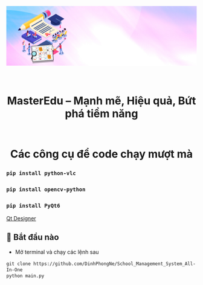 ![Background Image](./readme_im/background-im.jpg)

<h1 align="center">
  <br>
  MasterEdu – Mạnh mẽ, Hiệu quả, Bứt phá tiềm năng
  <br>
</h1>

<h1 align="center">
  <br>
  Các công cụ để code chạy mượt mà
  <br>
</h1>

### `pip install python-vlc`
### `pip install opencv-python`
### `pip install PyQt6`
[Qt Designer](https://www.qt.io/download-dev)

## 🚀 Bắt đầu nào

- Mở terminal và chạy các lệnh sau

```
git clone https://github.com/DinhPhongNe/School_Management_System_All-In-One
python main.py
```

